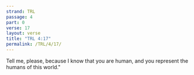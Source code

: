 ```yaml
---
strand: TRL
passage: 4
part: 0
verse: 17
layout: verse
title: "TRL 4:17"
permalink: /TRL/4/17/
---
```

Tell me, please, because I know that you are human, and you represent the humans of this world."
